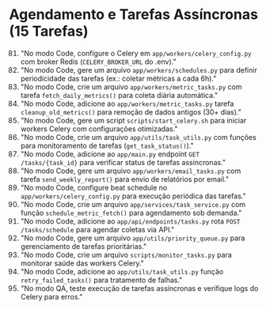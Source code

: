 # Agendamento e Tarefas Assíncronas (15 Tarefas)

81. "No modo Code, configure o Celery em `app/workers/celery_config.py` com broker Redis (`CELERY_BROKER_URL` do .env)."
82. "No modo Code, gere um arquivo `app/workers/schedules.py` para definir periodicidade das tarefas (ex.: coletar métricas a cada 6h)."
83. "No modo Code, crie um arquivo `app/workers/metric_tasks.py` com tarefa `fetch_daily_metrics()` para coleta diária automática."
84. "No modo Code, adicione ao `app/workers/metric_tasks.py` tarefa `cleanup_old_metrics()` para remoção de dados antigos (30+ dias)."
85. "No modo Code, gere um script `scripts/start_celery.sh` para iniciar workers Celery com configurações otimizadas."
86. "No modo Code, crie um arquivo `app/utils/task_utils.py` com funções para monitoramento de tarefas (`get_task_status()`)."
87. "No modo Code, adicione ao `app/main.py` endpoint `GET /tasks/{task_id}` para verificar status de tarefas assíncronas."
88. "No modo Code, gere um arquivo `app/workers/email_tasks.py` com tarefa `send_weekly_report()` para envio de relatórios por email."
89. "No modo Code, configure beat schedule no `app/workers/celery_config.py` para execução periódica das tarefas."
90. "No modo Code, crie um arquivo `app/services/task_service.py` com função `schedule_metric_fetch()` para agendamento sob demanda."
91. "No modo Code, adicione ao `app/api/endpoints/tasks.py` rota `POST /tasks/schedule` para agendar coletas via API."
92. "No modo Code, gere um arquivo `app/utils/priority_queue.py` para gerenciamento de tarefas prioritárias."
93. "No modo Code, crie um arquivo `scripts/monitor_tasks.py` para monitorar saúde das workers Celery."
94. "No modo Code, adicione ao `app/utils/task_utils.py` função `retry_failed_tasks()` para tratamento de falhas."
95. "No modo QA, teste execução de tarefas assíncronas e verifique logs do Celery para erros."